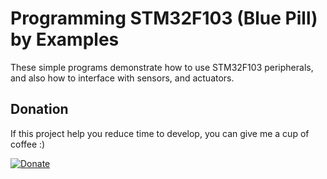 # Programming STM32F103 (Blue Pill) by Examples

These simple programs demonstrate how to use STM32F103 peripherals, and also how to interface with sensors, and actuators.

## Donation
If this project help you reduce time to develop, you can give me a cup of coffee :)

[![Donate](https://img.shields.io/badge/Donate-PayPal-green.svg)](https://paypal.me/erwin168?locale.x=en_US)
